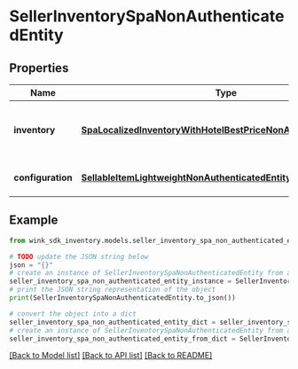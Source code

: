 # SellerInventorySpaNonAuthenticatedEntity


## Properties

Name | Type | Description | Notes
------------ | ------------- | ------------- | -------------
**inventory** | [**SpaLocalizedInventoryWithHotelBestPriceNonAuthenticatedEntity**](SpaLocalizedInventoryWithHotelBestPriceNonAuthenticatedEntity.md) | Property details along with the priced spa record. | [optional] 
**configuration** | [**SellableItemLightweightNonAuthenticatedEntity**](SellableItemLightweightNonAuthenticatedEntity.md) | Identifier blocking record | [optional] 

## Example

```python
from wink_sdk_inventory.models.seller_inventory_spa_non_authenticated_entity import SellerInventorySpaNonAuthenticatedEntity

# TODO update the JSON string below
json = "{}"
# create an instance of SellerInventorySpaNonAuthenticatedEntity from a JSON string
seller_inventory_spa_non_authenticated_entity_instance = SellerInventorySpaNonAuthenticatedEntity.from_json(json)
# print the JSON string representation of the object
print(SellerInventorySpaNonAuthenticatedEntity.to_json())

# convert the object into a dict
seller_inventory_spa_non_authenticated_entity_dict = seller_inventory_spa_non_authenticated_entity_instance.to_dict()
# create an instance of SellerInventorySpaNonAuthenticatedEntity from a dict
seller_inventory_spa_non_authenticated_entity_from_dict = SellerInventorySpaNonAuthenticatedEntity.from_dict(seller_inventory_spa_non_authenticated_entity_dict)
```
[[Back to Model list]](../README.md#documentation-for-models) [[Back to API list]](../README.md#documentation-for-api-endpoints) [[Back to README]](../README.md)


